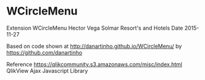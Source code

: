WCircleMenu 
===========

Extension WCircleMenu
Hector Vega 
Solmar Resort's and Hotels 
Date 2015-11-27

 Based on code shown at http://danartinho.github.io/WCircleMenu/
 by https://github.com/danartinho

 Reference https://qlikcommunity.s3.amazonaws.com/misc/index.html QlikView Ajax Javascript Library



